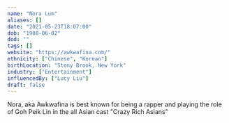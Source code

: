 ```yaml
---
name: "Nora Lum"
aliases: []
date: "2021-05-23T18:07:00"
dob: "1988-06-02"
dod: ""
tags: []
website: "https://awkwafina.com/"
ethnicity: ["Chinese", "Korean"]
birthLocation: "Stony Brook, New York"
industry: ["Entertainment"]
influencedBy: ["Lucy Liu"]
draft: false
---
```


Nora, aka Awkwafina is best known for being a rapper and playing the role of Goh Peik Lin in the all Asian cast "Crazy Rich Asians"
